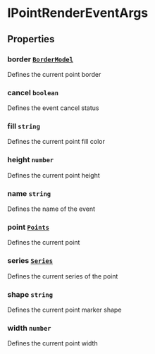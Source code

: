 # IPointRenderEventArgs

## Properties

### border [`BorderModel`](./api-borderModel.html)

Defines the current point border

### cancel `boolean`

Defines the event cancel status

### fill `string`

Defines the current point fill color

### height `number`

Defines the current point height

### name `string`

Defines the name of the event

### point [`Points`](./api-points.html)

Defines the current point

### series [`Series`](./api-series.html)

Defines the current series of the point

### shape `string`

Defines the current point marker shape

### width `number`

Defines the current point width
